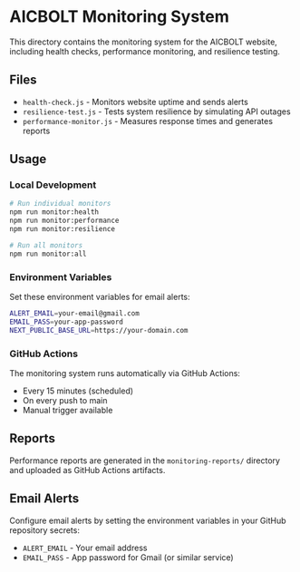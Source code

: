 # AICBOLT Monitoring System

This directory contains the monitoring system for the AICBOLT website, including health checks, performance monitoring, and resilience testing.

## Files

- `health-check.js` - Monitors website uptime and sends alerts
- `resilience-test.js` - Tests system resilience by simulating API outages
- `performance-monitor.js` - Measures response times and generates reports

## Usage

### Local Development

```bash
# Run individual monitors
npm run monitor:health
npm run monitor:performance
npm run monitor:resilience

# Run all monitors
npm run monitor:all
```

### Environment Variables

Set these environment variables for email alerts:

```bash
ALERT_EMAIL=your-email@gmail.com
EMAIL_PASS=your-app-password
NEXT_PUBLIC_BASE_URL=https://your-domain.com
```

### GitHub Actions

The monitoring system runs automatically via GitHub Actions:
- Every 15 minutes (scheduled)
- On every push to main
- Manual trigger available

## Reports

Performance reports are generated in the `monitoring-reports/` directory and uploaded as GitHub Actions artifacts.

## Email Alerts

Configure email alerts by setting the environment variables in your GitHub repository secrets:
- `ALERT_EMAIL` - Your email address
- `EMAIL_PASS` - App password for Gmail (or similar service)